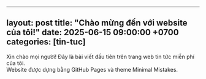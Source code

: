 ---
layout: post
title:  "Chào mừng đến với website của tôi!"
date:   2025-06-15 09:00:00 +0700
categories: [tin-tuc]
-----

Xin chào mọi người! Đây là bài viết đầu tiên trên trang web tin tức miễn phí của tôi.  
Website được dựng bằng GitHub Pages và theme Minimal Mistakes.
